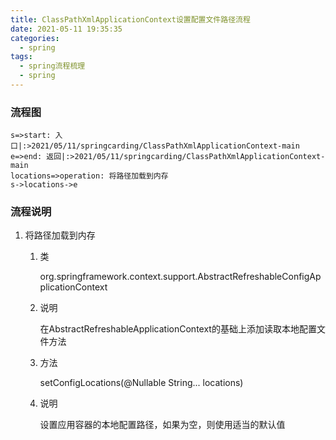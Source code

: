 ```yaml
---
title: ClassPathXmlApplicationContext设置配置文件路径流程
date: 2021-05-11 19:35:35
categories:
  - spring
tags:
  - spring流程梳理
  - spring
---
```


### 流程图

```flow
s=>start: 入口|:>2021/05/11/springcarding/ClassPathXmlApplicationContext-main
e=>end: 返回|:>2021/05/11/springcarding/ClassPathXmlApplicationContext-main
locations=>operation: 将路径加载到内存
s->locations->e
```

### 流程说明
1. 将路径加载到内存

   1. 类

      org.springframework.context.support.AbstractRefreshableConfigApplicationContext

   2. 说明

      在AbstractRefreshableApplicationContext的基础上添加读取本地配置文件方法

   3. 方法

      setConfigLocations(@Nullable String... locations)

   4. 说明

      设置应用容器的本地配置路径，如果为空，则使用适当的默认值